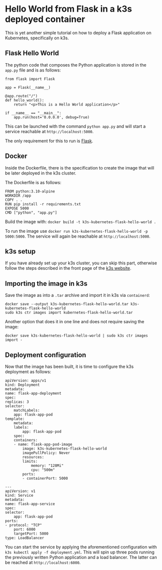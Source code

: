 # Hello World from Flask in a k3s deployed container

This is yet another simple tutorial on how to deploy a Flask application on Kubernetes, specifically on k3s.

## Flask Hello World

The python code that composes the Python application is stored in the `app.py` file and is as follows: 
```
from flask import Flask

app = Flask(__name__)

@app.route("/")
def hello_world():
    return "<p>This is a Hello World application</p>"

if __name__ == "__main__":
    app.run(host='0.0.0.0', debug=True)
```
This can be launched with the command  `python app.py` and will start a service reachable at `http://localhost:5000`.

The only requirement for this to run is [Flask](https://pypi.org/project/Flask/).

## Docker

Inside the Dockerfile, there is the specification to create the image that will be later deployed in the k3s cluster.

The Dockerfile is as follows:
```
FROM python:3.10-alpine
WORKDIR /app
COPY . .
RUN pip install -r requirements.txt
EXPOSE 5000
CMD ["python", "app.py"]
```
Build the image with: `docker build -t k3s-kubernetes-flask-hello-world .`
    
To run the image use `docker run k3s-kubernetes-flask-hello-world -p 5000:5000`.
The service will again be reachable at `http://localhost:5000`.

## k3s setup

If you have already set up your k3s cluster, you can skip this part, otherwise follow the steps described in the front page of the [k3s website](https://k3s.io/).

## Importing the image in k3s

Save the image as into a `.tar` archive and import it in k3s via `containerd`:
```
docker save --output k3s-kubernetes-flask-hello-world.tar k3s-kubernetes-flask-hello-world
sudo k3s ctr images import kubernetes-flask-hello-world.tar
```
Another option that does it in one line and does not require saving the image:
```
docker save k3s-kubernetes-flask-hello-world | sudo k3s ctr images import -
```
## Deployment configuration

Now that the image has been built, it is time to configure the k3s deployment as follows:
```
apiVersion: apps/v1
kind: Deployment
metadata:
name: flask-app-deployment
spec:
replicas: 3
selector:
    matchLabels:
    app: flask-app-pod
template:
    metadata:
    labels:
        app: flask-app-pod
    spec:
    containers:
    - name: flask-app-pod-image
        image: k3s-kubernetes-flask-hello-world
        imagePullPolicy: Never
        resources: 
        limits:
            memory: "128Mi"
            cpu: "500m"
        ports:
        - containerPort: 5000

---
apiVersion: v1
kind: Service
metadata:
name: flask-app-service
spec:
selector:
    app: flask-app-pod
ports:
- protocol: "TCP"
    port: 6000
    targetPort: 5000
type: LoadBalancer
```
You can start the service by applying the aforementioned configuration with `k3s kubectl apply -f deployment.yml`.
This will spin up three pods running the previously written Python application and a load balancer.
The latter can be reached at `http://localhost:6000`.